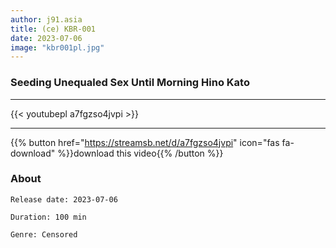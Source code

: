 ```yaml
---
author: j91.asia
title: (ce) KBR-001
date: 2023-07-06
image: "kbr001pl.jpg"
---
```


### Seeding Unequaled Sex Until Morning Hino Kato
___

{{< youtubepl a7fgzso4jvpi >}}
___

{{% button href="https://streamsb.net/d/a7fgzso4jvpi" icon="fas fa-download" %}}download this video{{% /button %}}
### About

`Release date: 2023-07-06`

`Duration: 100 min`

`Genre:	Censored`